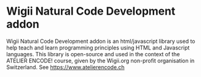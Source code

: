 # Wigii Natural Code Development addon
Wigii Natural Code Development addon is an html/javascript library used to help teach and learn programming principles using HTML and Javascript languages. This library is open-source and used in the context of the ATELIER ENCODE! course, given by the Wigii.org non-profit organisation in Switzerland. See https://www.atelierencode.ch
